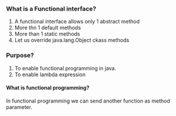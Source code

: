 ### What is a Functional interface?

1. A functional interface allows only 1 abstract method
2. More thn 1 default methods
3. More than 1 static methods
4. Let us override java.lang.Object ckass methods

### Purpose?

1. To enable functional programming in java.
2. To enable lambda expression

#### What is functional programming?

In functional programming we can send another function as method parameter.




